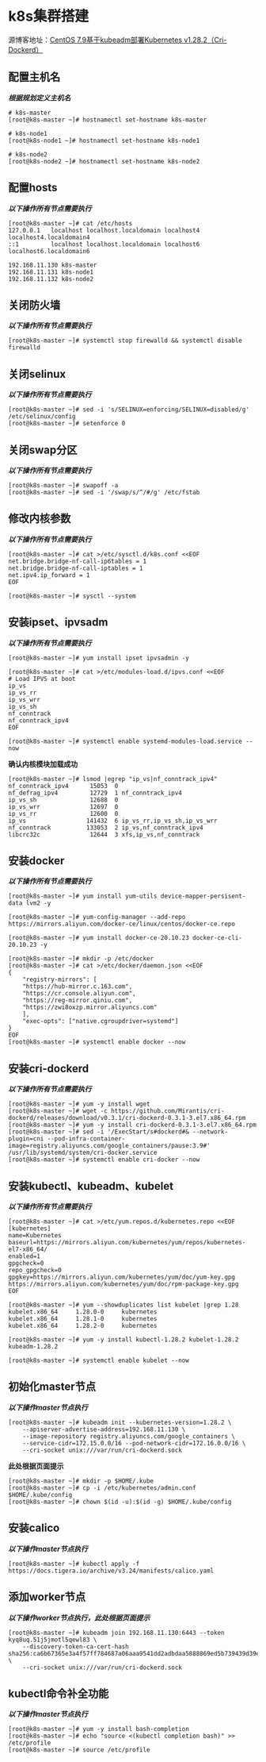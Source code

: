 # k8s集群搭建
源博客地址：[CentOS 7.9基于kubeadm部署Kubernetes v1.28.2（Cri-Dockerd）](https://www.znetcore.com/2024/02/26/centos-7-9%E5%9F%BA%E4%BA%8Ekubeadm%E9%83%A8%E7%BD%B2kubernetes-v1-28-2%EF%BC%88cri-dockerd%EF%BC%89/)

## 配置主机名
**_根据规划定义主机名_**
```shell
# k8s-master
[root@k8s-master ~]# hostnamectl set-hostname k8s-master

# k8s-node1
[root@k8s-node1 ~]# hostnamectl set-hostname k8s-node1

# k8s-node2
[root@k8s-node2 ~]# hostnamectl set-hostname k8s-node2
```

## 配置hosts
**_以下操作所有节点需要执行_**
```shell
[root@k8s-master ~]# cat /etc/hosts
127.0.0.1   localhost localhost.localdomain localhost4 localhost4.localdomain4
::1         localhost localhost.localdomain localhost6 localhost6.localdomain6

192.168.11.130 k8s-master
192.168.11.131 k8s-node1
192.168.11.132 k8s-node2
```

## 关闭防火墙
**_以下操作所有节点需要执行_**
```shell
[root@k8s-master ~]# systemctl stop firewalld && systemctl disable firewalld
```

## 关闭selinux
**_以下操作所有节点需要执行_**
```shell
[root@k8s-master ~]# sed -i 's/SELINUX=enforcing/SELINUX=disabled/g' /etc/selinux/config
[root@k8s-master ~]# setenforce 0
```

## 关闭swap分区
**_以下操作所有节点需要执行_**
```shell
[root@k8s-master ~]# swapoff -a
[root@k8s-master ~]# sed -i '/swap/s/^/#/g' /etc/fstab
```

## 修改内核参数
**_以下操作所有节点需要执行_**
```shell
[root@k8s-master ~]# cat >/etc/sysctl.d/k8s.conf <<EOF
net.bridge.bridge-nf-call-ip6tables = 1
net.bridge.bridge-nf-call-iptables = 1
net.ipv4.ip_forward = 1
EOF
```
```shell
[root@k8s-master ~]# sysctl --system
```

## 安装ipset、ipvsadm
**_以下操作所有节点需要执行_**
```shell
[root@k8s-master ~]# yum install ipset ipvsadmin -y
```
```shell
[root@k8s-master ~]# cat >/etc/modules-load.d/ipvs.conf <<EOF
# Load IPVS at boot
ip_vs
ip_vs_rr
ip_vs_wrr
ip_vs_sh
nf_conntrack
nf_conntrack_ipv4
EOF
```
```shell
[root@k8s-master ~]# systemctl enable systemd-modules-load.service --now 
```
**确认内核模块加载成功**
```shell
[root@k8s-master ~]# lsmod |egrep "ip_vs|nf_conntrack_ipv4"
nf_conntrack_ipv4      15053  0 
nf_defrag_ipv4         12729  1 nf_conntrack_ipv4
ip_vs_sh               12688  0 
ip_vs_wrr              12697  0 
ip_vs_rr               12600  0 
ip_vs                 141432  6 ip_vs_rr,ip_vs_sh,ip_vs_wrr
nf_conntrack          133053  2 ip_vs,nf_conntrack_ipv4
libcrc32c              12644  3 xfs,ip_vs,nf_conntrack
```

## 安装docker
**_以下操作所有节点需要执行_**
```shell
[root@k8s-master ~]# yum install yum-utils device-mapper-persisent-data lvm2 -y
```
```shell
[root@k8s-master ~]# yum-config-manager --add-repo https://mirrors.aliyun.com/docker-ce/linux/centos/docker-ce.repo
```
```shell
[root@k8s-master ~]# yum install docker-ce-20.10.23 docker-ce-cli-20.10.23 -y 
```
```shell
[root@k8s-master ~]# mkdir -p /etc/docker
[root@k8s-master ~]# cat >/etc/docker/daemon.json <<EOF
{
    "registry-mirrors": [
    "https://hub-mirror.c.163.com",
    "https://cr.console.aliyun.com",
    "https://reg-mirror.qiniu.com",
    "https://zwi8oxzp.mirror.aliyuncs.com"
    ],
    "exec-opts": ["native.cgroupdriver=systemd"]
}
EOF
[root@k8s-master ~]# systemctl enable docker --now
```

## 安装cri-dockerd
**_以下操作所有节点需要执行_**
```shell
[root@k8s-master ~]# yum -y install wget
[root@k8s-master ~]# wget -c https://github.com/Mirantis/cri-dockerd/releases/download/v0.3.1/cri-dockerd-0.3.1-3.el7.x86_64.rpm
[root@k8s-master ~]# yum -y install cri-dockerd-0.3.1-3.el7.x86_64.rpm
[root@k8s-master ~]# sed -i '/ExecStart/s#dockerd#& --network-plugin=cni --pod-infra-container-image=registry.aliyuncs.com/google_containers/pause:3.9#' /usr/lib/systemd/system/cri-docker.service
[root@k8s-master ~]# systemctl enable cri-docker --now
```

## 安装kubectl、kubeadm、kubelet
**_以下操作所有节点需要执行_**
```shell
[root@k8s-master ~]# cat >/etc/yum.repos.d/kubernetes.repo <<EOF
[kubernetes]
name=Kubernetes
baseurl=https://mirrors.aliyun.com/kubernetes/yum/repos/kubernetes-el7-x86_64/
enabled=1
gpgcheck=0
repo_gpgcheck=0
gpgkey=https://mirrors.aliyun.com/kubernetes/yum/doc/yum-key.gpg https://mirrors.aliyun.com/kubernetes/yum/doc/rpm-package-key.gpg
EOF
```
```shell
[root@k8s-master ~]# yum --showduplicates list kubelet |grep 1.28
kubelet.x86_64     1.28.0-0     kubernetes
kubelet.x86_64     1.28.1-0     kubernetes
kubelet.x86_64     1.28.2-0     kubernetes
```
```shell
[root@k8s-master ~]# yum -y install kubectl-1.28.2 kubelet-1.28.2 kubeadm-1.28.2
```
```shell
[root@k8s-master ~]# systemctl enable kubelet --now
```

## 初始化master节点
**_以下操作master节点执行_**
```shell
[root@k8s-master ~]# kubeadm init --kubernetes-version=1.28.2 \
    --apiserver-advertise-address=192.168.11.130 \
    --image-repository registry.aliyuncs.com/google_containers \
    --service-cidr=172.15.0.0/16 --pod-network-cidr=172.16.0.0/16 \
    --cri-socket unix:///var/run/cri-dockerd.sock
```
**此处根据页面提示**
```shell
[root@k8s-master ~]# mkdir -p $HOME/.kube
[root@k8s-master ~]# cp -i /etc/kubernetes/admin.conf $HOME/.kube/config
[root@k8s-master ~]# chown $(id -u):$(id -g) $HOME/.kube/config
```

## 安装calico
**_以下操作master节点执行_**
```shell
[root@k8s-master ~]# kubectl apply -f https://docs.tigera.io/archive/v3.24/manifests/calico.yaml
```

## 添加worker节点
**_以下操作worker节点执行，此处根据页面提示_**
```shell
[root@k8s-master ~]# kubeadm join 192.168.11.130:6443 --token kyq8uq.51j5jmotl5qewl83 \
    --discovery-token-ca-cert-hash sha256:ca6b67365e3a4f57ff784687a06aaa9541dd2adbdaa5888869ed5b739439d39e \
    --cri-socket unix:///var/run/cri-dockerd.sock
```

## kubectl命令补全功能
**_以下操作master节点执行_**
```shell
[root@k8s-master ~]# yum -y install bash-completion
[root@k8s-master ~]# echo "source <(kubectl completion bash)" >> /etc/profile
[root@k8s-master ~]# source /etc/profile
```
